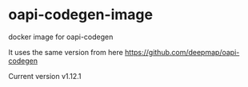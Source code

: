 # oapi-codegen-image
docker image for oapi-codegen

It uses the same version from here https://github.com/deepmap/oapi-codegen

Current version v1.12.1
